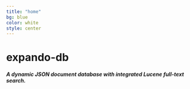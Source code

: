 ```yaml
---
title: "home"
bg: blue
color: white
style: center
---
```




<span class="fa-stack subtlecircle" style="font-size:100px; background:rgba(127,127,127,0)">
  <i class="fa fa-circle fa-stack-2x text-white"></i>
  <i class="fa fa-database fa-stack-1x text-blue"></i>
</span>

# **expando-db**

##### **A dynamic JSON document database with integrated Lucene full-text search.**
